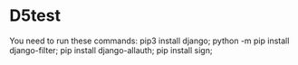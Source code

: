 # D5test
You need to run these commands:
 pip3 install django; 
 python -m pip install django-filter; 
 pip install django-allauth; 
 pip install sign;   

